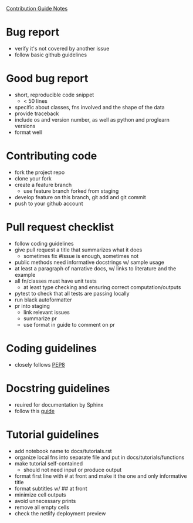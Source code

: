 [Contribution Guide Notes](https://proglearn.neurodata.io/contributing.html)

# Bug report
* verify it's not covered by another issue
* follow basic github guidelines
# Good bug report
* short, reproducible code snippet
  * < 50 lines
* specific about classes, fns involved and the shape of the data
* provide traceback
* include os and version number, as well as python and proglearn versions
* format well
# Contributing code
* fork the project repo
* clone your fork
* create a feature branch
  * use feature branch forked from staging
* develop feature on this branch, git add and git commit
* push to your github account
# Pull request checklist
* follow coding guidelines
* give pull request a title that summarizes what it does
  * sometimes fix #issue is enough, sometimes not
* public methods need informative docstrings w/ sample usage
* at least a paragraph of narrative docs, w/ links to literature and the example
* all fn/classes must have unit tests
  * at least type checking and ensuring correct computation/outputs
* pytest to check that all tests are passing locally
* run black autoformatter
* pr into staging
  * link relevant issues
  * summarize pr
  * use format in guide to comment on pr
# Coding guidelines
* closely follows [PEP8](https://www.python.org/dev/peps/pep-0008/)
# Docstring guidelines
* reuired for documentation by Sphinx
* follow this [guide](https://numpydoc.readthedocs.io/en/latest/format.html#overview)
# Tutorial guidelines
* add notebook name to docs/tutorials.rst
* organize local fns into separate file and put in docs/tutorials/functions
* make tutorial self-contained
  * should not need input or produce output
* format first line with # at front and make it the one and only informative title
* format subtitles w/ ## at front
* minimize cell outputs
*  avoid unnecessary prints
*  remove all empty cells
*  check the netlify deployment preview  
